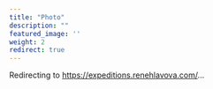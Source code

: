 ```yaml
---
title: "Photo"
description: ""
featured_image: ''
weight: 2
redirect: true
---
```


Redirecting to https://expeditions.renehlavova.com/...